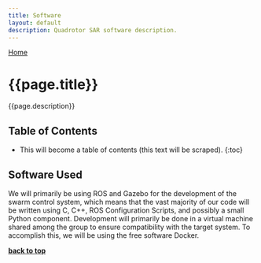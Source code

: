 ```yaml
---
title: Software
layout: default
description: Quadrotor SAR software description.
---
```


[Home](https://ece595project.github.io/quadrotor/)

# {{page.title}}

{{page.description}}

## Table of Contents

* This will become a table of contents (this text will be scraped).
{:toc}

## Software Used

We will primarily be using ROS and Gazebo for the development of the swarm control system, which means that the vast majority of our code will be written using C, C++, ROS Configuration Scripts, and possibly a small Python component. Development will primarily be done in a virtual machine shared among the group to ensure compatibility with the target system. To accomplish this, we will be using the free software Docker.

**[back to top](#table-of-contents)**
